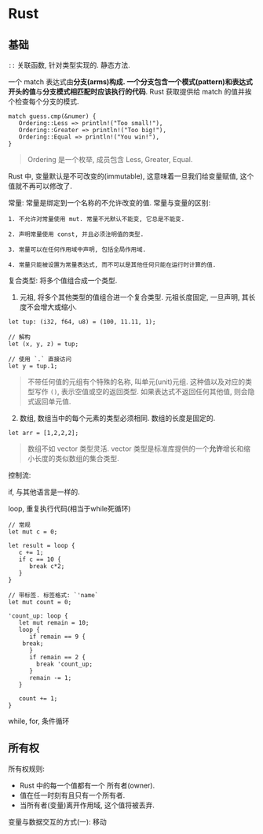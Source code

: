 # Rust

## 基础

`::` 关联函数, 针对类型实现的. 静态方法.

一个 match 表达式由**分支(arms)**构成. 一个分支包含一个**模式(pattern)**和**表达式开头的值**与**分支模式相匹配时应该执行的代码**. Rust 获取提供给 match 的值并挨个检查每个分支的模式.


```
match guess.cmp(&numer) {
   Ordering::Less => println!("Too small!"),
   Ordering::Greater => println!("Too big!"),
   Ordering::Equal => println!("You win!"),
} 
```

> Ordering 是一个枚举, 成员包含 Less, Greater, Equal. 


Rust 中, 变量默认是不可改变的(immutable), 这意味着一旦我们给变量赋值, 这个值就不再可以修改了.

常量: 常量是绑定到一个名称的不允许改变的值. 常量与变量的区别:

```
1. 不允许对常量使用 mut. 常量不光默认不能变, 它总是不能变.

2. 声明常量使用 const, 并且必须注明值的类型.

3. 常量可以在任何作用域中声明, 包括全局作用域.

4. 常量只能被设置为常量表达式, 而不可以是其他任何只能在运行时计算的值.
```

复合类型: 将多个值组合成一个类型.

1. 元祖, 将多个其他类型的值组合进一个复合类型. 元祖长度固定, 一旦声明, 其长度不会增大或缩小.

```
let tup: (i32, f64, u8) = (100, 11.11, 1);

// 解构
let (x, y, z) = tup;

// 使用 `.` 直接访问
let y = tup.1; 
```

> 不带任何值的元组有个特殊的名称, 叫单元(unit)元组. 这种值以及对应的类型写作 `()`, 表示空值或空的返回类型. 如果表达式不返回任何其他值, 则会隐式返回单元值.

2. 数组, 数组当中的每个元素的类型必须相同. 数组的长度是固定的.

```
let arr = [1,2,2,2];
```

> 数组不如 vector 类型灵活. vector 类型是标准库提供的一个**允许**增长和缩小长度的类似数组的集合类型.

控制流:

if, 与其他语言是一样的.

loop, 重复执行代码(相当于while死循环)

```
// 常规
let mut c = 0;

let result = loop {
   c += 1;
   if c == 10 {
      break c*2;
   }
}

// 带标签. 标签格式: `'name`
let mut count = 0;

'count_up: loop {
   let mut remain = 10;
   loop {
      if remain == 9 {
	break;
      }
      if remain == 2 {
      	break 'count_up;
      }
      remain -= 1;
   }
  
   count += 1;
}

```

while, for, 条件循环

## 所有权

所有权规则:

- Rust 中的每一个值都有一个 所有者(owner).
- 值在任一时刻有且只有一个所有者.
- 当所有者(变量)离开作用域, 这个值将被丢弃.

变量与数据交互的方式(一): 移动



















